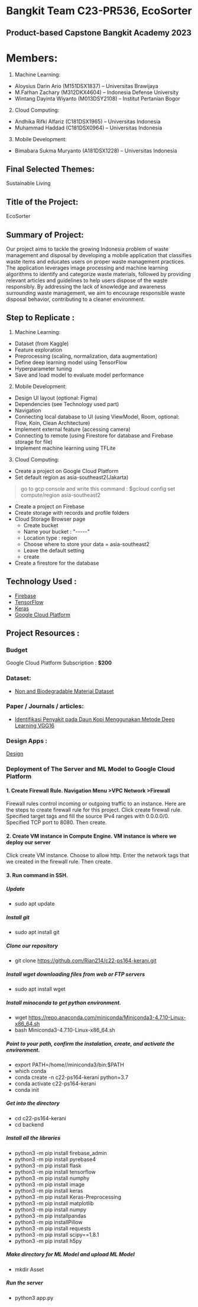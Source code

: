 # Bangkit Team C23-PR536, EcoSorter

Product-based Capstone Bangkit Academy 2023
--
# Members:
1. Machine Learning:
- Aloysius Darin Ario (M151DSX1837) – Universitas Brawijaya
- M.Farhan Zachary (M312DKX4604) – Indonesia Defense University
- Wintang Dayinta Wiyanto (M013DSY2108) – Institut Pertanian Bogor

2. Cloud Computing:
- Andhika Rifki Alfariz (C181DSX1965) – Universitas Indonesia
- Muhammad Haddad (C181DSX0964) – Universitas Indonesia

3. Mobile Development:
- Bimabara Sukma Muryanto (A181DSX1228) – Universitas  Indonesia

Final Selected Themes:
--
Sustainable Living

Title of the Project: 
--
EcoSorter

Summary of Project: 
--
Our project aims to tackle the growing Indonesia problem of waste management and disposal by developing a mobile application that classifies waste items and educates users on proper waste management practices. The application leverages image processing and machine learning algorithms to identify and categorize waste materials, followed by providing relevant articles and guidelines to help users dispose of the waste responsibly. By addressing the lack of knowledge and awareness surrounding waste management, we aim to encourage responsible waste disposal behavior, contributing to a cleaner environment.

Step to Replicate : 
--

1. Machine Learning:
- Dataset (from Kaggle)
- Feature exploration
- Preprocessing (scaling, normalization, data augmentation)
- Define deep learning model using TensorFlow 
- Hyperparameter tuning 
- Save and load model to evaluate model performance

2. Mobile Development:
- Design UI layout (optional: Figma)
- Dependencies (see Technology used part)
- Navigation
- Connecting local database to UI (using ViewModel, Room, optional: Flow, Koin, Clean Architecture)
- Implement external feature (accessing camera)
- Connecting to remote (using Firestore for database and Firebase storage for file)
- Implement machine learning using TFLite

3. Cloud Computing:
- Create a project on Google Cloud Platform
- Set default region as asia-southeast2(Jakarta)
> go to gcp console and write this command : $gcloud config set compute/region asia-southeast2
- Create a project on Firebase
- Create storage with records and profile folders
- Cloud Storage Browser page
  - Create bucket
  - Name your bucket : "-----"
  - Location type : region
  - Choose where to store your data = asia-southeast2
  - Leave the default setting
  - create
- Create a firestore for the database 

Technology Used : 
--
- [Firebase](https://firebase.google.com)
- [TensorFlow](https://www.tensorflow.org/lite/guide/android)
- [Keras]([https://keras.io/])
- [Google Cloud Platform](https://cloud.google.com/gcp)

Project Resources : 
--
### Budget
Google Cloud Platform Subscription : **$200**

### Dataset:
- [Non and Biodegradable Material Dataset](https://www.kaggle.com/datasets/rayhanzamzamy/non-and-biodegradable-waste-dataset)

### Paper / Journals / articles:
- [Identifikasi Penyakit pada Daun Kopi Menggunakan Metode Deep Learning VGG16](https://jurnal.yudharta.ac.id/v2/index.php/EXPLORE-IT/article/view/2689)

### Design Apps :
[Design](https://www.figma.com/file/j81lA9sBapgNRp8tfqKYZG/Kerani-(Kerabat-Tani)?node-id=0%3A1)

### Deployment of The Server and ML Model to Google Cloud Platform
#### 1. Create Firewall Rule. Navigation Menu >VPC Network >Firewall
Firewall rules control incoming or outgoing traffic to an instance. Here are the steps to create firewall rule for this project.
Click create firewall rule. Specified target tags and fill the source IPv4 ranges with 0.0.0.0/0. Specified TCP port to 8080. Then create.
#### 2. Create VM instance in Compute Engine. VM instance is where we deploy our server
Click create VM instance. Choose to allow http. Enter the network tags that we created in the firewall rule. Then create.
#### 3. Run command in SSH.
##### Update
  - sudo apt update
##### Install git
  - sudo apt install git
##### Clone our repository
  - git clone https://github.com/Rian214/c22-ps164-kerani.git
##### Install wget downloading files from web or FTP servers
  - sudo apt install wget
##### Install minoconda to get python environment.
  - wget https://repo.anaconda.com/miniconda/Miniconda3-4.7.10-Linux-x86_64.sh
  - bash Miniconda3-4.7.10-Linux-x86_64.sh
##### Point to your path, confirm the instalation, create, and activate the environment.
  - export PATH=/home/<your folder name>/miniconda3/bin:$PATH
  - which conda
  - conda create -n c22-ps164-kerani python=3.7
  - conda activate c22-ps164-kerani
  - conda init
##### Get into the directory
  - cd c22-ps164-kerani
  - cd backend
##### Install all the libraries
  - python3 -m pip install firebase_admin
  - python3 -m pip install pyrebase4
  - python3 -m pip install flask
  - python3 -m pip install tensorflow
  - python3 -m pip install numphy
  - python3 -m pip install image
  - python3 -m pip install keras
  - python3 -m pip install Keras-Preprocessing
  - python3 -m pip install matplotlib
  - python3 -m pip install numpy
  - python3 -m pip installpandas
  - python3 -m pip installPillow
  - python3 -m pip install requests
  - python3 -m pip install scipy==1.8.1
  - python3 -m pip install h5py
##### Make directory for ML Model and upload ML Model
  - mkdir Asset
##### Run the server
  - python3 app.py
  
